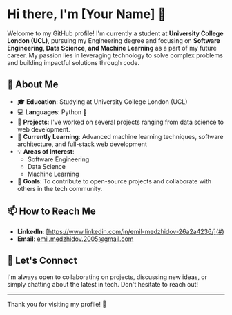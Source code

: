 # Hi there, I'm [Your Name] 👋

Welcome to my GitHub profile! I'm currently a student at **University College London (UCL)**, pursuing my Engineering degree and focusing on **Software Engineering, Data Science, and Machine Learning** as a part of my future career. My passion lies in leveraging technology to solve complex problems and building impactful solutions through code.

## 🚀 About Me

- 🎓 **Education**: Studying at University College London (UCL)
- 💻 **Languages**: Python 🐍
- 🔭 **Projects**: I've worked on several projects ranging from data science to web development.
- 🌱 **Currently Learning**: Advanced machine learning techniques, software architecture, and full-stack web development
- 💡 **Areas of Interest**: 
  - Software Engineering
  - Data Science
  - Machine Learning
- 🎯 **Goals**: To contribute to open-source projects and collaborate with others in the tech community.

## 📫 How to Reach Me

- **LinkedIn**: [https://www.linkedin.com/in/emil-medzhidov-26a2a4236/](#)
- **Email**: [emil.medzhidov.2005@gmail.com](mailto:emil.medzhidov.2005@gmail.com)

## 🤝 Let's Connect

I'm always open to collaborating on projects, discussing new ideas, or simply chatting about the latest in tech. Don't hesitate to reach out!

---

Thank you for visiting my profile! 🚀
